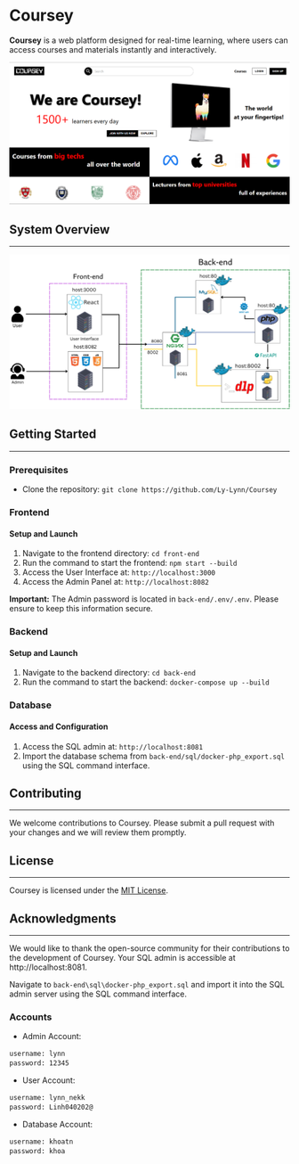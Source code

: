 # Coursey
**Coursey** is a web platform designed for real-time learning, where users can access courses and materials instantly and interactively.

![System Overview](img/main_page.png)

## System Overview
------------------

![System Overview](img/overview_system.png)

## Getting Started
-------------------

### Prerequisites

* Clone the repository: `git clone https://github.com/Ly-Lynn/Coursey`

### Frontend

#### Setup and Launch

1. Navigate to the frontend directory: `cd front-end`
2. Run the command to start the frontend: `npm start --build`
3. Access the User Interface at: `http://localhost:3000`
4. Access the Admin Panel at: `http://localhost:8082`

**Important:** The Admin password is located in `back-end/.env/.env`. Please ensure to keep this information secure.

### Backend

#### Setup and Launch

1. Navigate to the backend directory: `cd back-end`
2. Run the command to start the backend: `docker-compose up --build`

### Database

#### Access and Configuration

1. Access the SQL admin at: `http://localhost:8081`
2. Import the database schema from `back-end/sql/docker-php_export.sql` using the SQL command interface.

## Contributing
------------

We welcome contributions to Coursey. Please submit a pull request with your changes and we will review them promptly.

## License
-------

Coursey is licensed under the [MIT License](https://opensource.org/licenses/MIT).

## Acknowledgments
---------------

We would like to thank the open-source community for their contributions to the development of Coursey.
Your SQL admin is accessible at http://localhost:8081.

Navigate to ```back-end\sql\docker-php_export.sql``` and import it into the SQL admin server using the SQL command interface.

### Accounts
- Admin Account:
```sh
username: lynn
password: 12345
```
- User Account:
```sh
username: lynn_nekk
password: Linh040202@
```
- Database Account:
```sh
username: khoatn
password: khoa
```